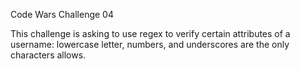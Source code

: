 Code Wars Challenge 04

This challenge is asking to use regex to verify certain attributes of a username: lowercase letter, numbers, and underscores are the only characters allows. 